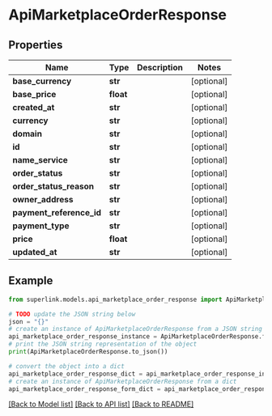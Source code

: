 # ApiMarketplaceOrderResponse


## Properties

Name | Type | Description | Notes
------------ | ------------- | ------------- | -------------
**base_currency** | **str** |  | [optional] 
**base_price** | **float** |  | [optional] 
**created_at** | **str** |  | [optional] 
**currency** | **str** |  | [optional] 
**domain** | **str** |  | [optional] 
**id** | **str** |  | [optional] 
**name_service** | **str** |  | [optional] 
**order_status** | **str** |  | [optional] 
**order_status_reason** | **str** |  | [optional] 
**owner_address** | **str** |  | [optional] 
**payment_reference_id** | **str** |  | [optional] 
**payment_type** | **str** |  | [optional] 
**price** | **float** |  | [optional] 
**updated_at** | **str** |  | [optional] 

## Example

```python
from superlink.models.api_marketplace_order_response import ApiMarketplaceOrderResponse

# TODO update the JSON string below
json = "{}"
# create an instance of ApiMarketplaceOrderResponse from a JSON string
api_marketplace_order_response_instance = ApiMarketplaceOrderResponse.from_json(json)
# print the JSON string representation of the object
print(ApiMarketplaceOrderResponse.to_json())

# convert the object into a dict
api_marketplace_order_response_dict = api_marketplace_order_response_instance.to_dict()
# create an instance of ApiMarketplaceOrderResponse from a dict
api_marketplace_order_response_form_dict = api_marketplace_order_response.from_dict(api_marketplace_order_response_dict)
```
[[Back to Model list]](../README.md#documentation-for-models) [[Back to API list]](../README.md#documentation-for-api-endpoints) [[Back to README]](../README.md)


